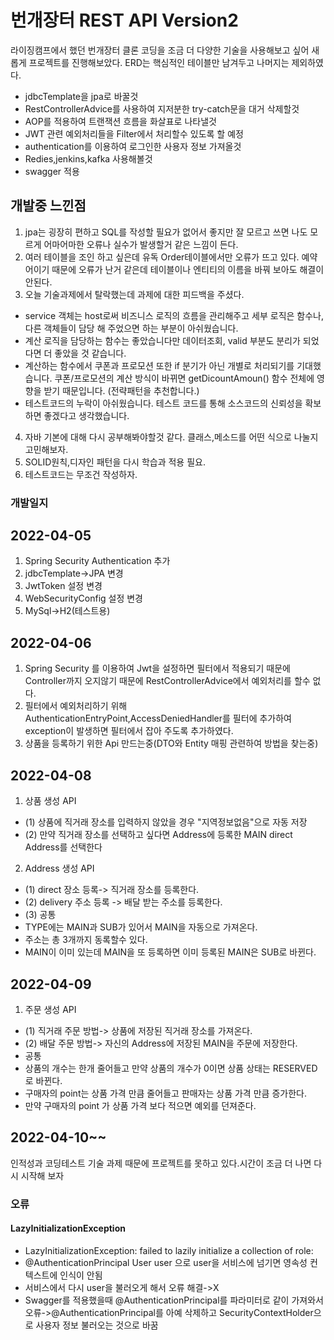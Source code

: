 # 번개장터 REST API Version2
라이징캠프에서 했던 번개장터 클론 코딩을 조금 더 다양한 기술을 사용해보고 싶어 새롭게 프로젝트를 진행해보았다.
ERD는 핵심적인 테이블만 남겨두고 나머지는 제외하였다.
- jdbcTemplate을 jpa로 바꿀것
- RestControllerAdvice를 사용하여 지저분한 try-catch문을 대거 삭제할것
- AOP를 적용하여 트랜잭션 흐름을 화살표로 나타낼것
- JWT 관련 예외처리들을 Filter에서 처리할수 있도록 할 예정
- authentication를 이용하여 로그인한 사용자 정보 가져올것
- Redies,jenkins,kafka 사용해볼것
- swagger 적용

## 개발중 느낀점
1. jpa는 굉장히 편하고 SQL를 작성할 필요가 없어서 좋지만 잘 모르고 쓰면 나도 모르게 어마어마한 오류나 실수가 발생할거 같은 느낌이 든다.
2. 여러 테이블을 조인 하고 싶은데 유독 Order테이블에서만 오류가 뜨고 있다. 예약어이기 때문에 오류가 난거 같은데 테이블이나 엔티티의 이름을 바꿔 보아도 해결이 안된다.
3. 오늘 기술과제에서 탈락했는데 과제에 대한 피드백을 주셨다.
- service 객체는 host로써 비즈니스 로직의 흐름을 관리해주고 세부 로직은 함수나, 다른 객체들이 담당 해 주었으면 하는 부분이 아쉬웠습니다.
- 계산 로직을 담당하는 함수는 좋았습니다만 데이터조회, valid 부분도 분리가 되었다면 더 좋았을 것 같습니다.
- 계산하는 함수에서 쿠폰과 프로모션 또한 if 분기가 아닌 개별로 처리되기를 기대했습니다. 쿠폰/프로모션의 계산 방식이 바뀌면 getDicountAmoun() 함수 전체에 영향을 받기 때문입니다. (전략패턴을 추천합니다.)
- 테스트코드의 누락이 아쉬웠습니다. 테스트 코드를 통해 소스코드의 신뢰성을 확보하면 좋겠다고 생각했습니다. 
4. 자바 기본에 대해 다시 공부해봐야할것 같다. 클래스,메소드를 어떤 식으로 나눌지 고민해보자.
5. SOLID원칙,디자인 패턴을 다시 학습과 적용 필요.
6. 테스트코드는 무조건 작성하자.
### 개발일지
## 2022-04-05 
1. Spring Security Authentication 추가
2. jdbcTemplate->JPA 변경
3. JwtToken 설정 변경
4. WebSecurityConfig 설정 변경
5. MySql->H2(테스트용)
## 2022-04-06
1. Spring Security 를 이용하여 Jwt을 설정하면 필터에서 적용되기 때문에 Controller까지 오지않기 때문에
   RestControllerAdvice에서 예외처리를 할수 없다.
2. 필터에서 예외처리하기 위해 AuthenticationEntryPoint,AccessDeniedHandler를 
필터에 추가하여 exception이 발생하면 필터에서 잡아
주도록 추가하였다.
3. 상품을 등록하기 위한 Api 만드는중(DTO와 Entity 매핑 관련하여 방법을 찾는중)
## 2022-04-08
1. 상품 생성 API 
- (1) 상품에 직거래 장소를 입력하지 않았을 경우 "지역정보없음"으로 자동 저장 
- (2) 만약 직거래 장소를 선택하고 싶다면 Address에 등록한 MAIN direct Address를 선택한다
2. Address 생성 API 
- (1) direct 장소 등록-> 직거래 장소를 등록한다.
- (2) delivery 주소 등록 -> 배달 받는 주소를 등록한다.
- (3) 공통 
- TYPE에는 MAIN과 SUB가 있어서 MAIN을 자동으로 가져온다. 
- 주소는 총 3개까지 동록할수 있다.
- MAIN이 이미 있는데 MAIN을 또 등록하면 이미 등록된 MAIN은 SUB로 바뀐다.
## 2022-04-09
1. 주문 생성 API
- (1) 직거래 주문 방법-> 상품에 저장된 직거래 장소를 가져온다.
- (2) 배달 주문 방법-> 자신의 Address에 저장된 MAIN을 주문에 저장한다.
- 공통
- 상품의 개수는 한개 줄어들고 만약 상품의 개수가 0이면 상품 상태는 RESERVED로 바뀐다.
- 구매자의 point는 상품 가격 만큼 줄어들고 판매자는 상품 가격 만큼 증가한다.
- 만약 구매자의 point 가 상품 가격 보다 적으면 예외를 던져준다.
## 2022-04-10~~
인적성과 코딩테스트 기술 과제 때문에 프로젝트를 못하고 있다.시간이 조금 더 나면 다시 시작해 보자 
### 오류
#### LazyInitializationException
- LazyInitializationException: failed to lazily initialize a collection of role:
- @AuthenticationPrincipal User user 으로 user을 서비스에 넘기면 영속성 컨텍스트에 인식이 안됨
- 서비스에서 다시 user을 불러오게 해서 오류 해결->X
- Swagger를 적용했을때 @AuthenticationPrincipal를 파라미터로 같이 가져와서 오류->@AuthenticationPrincipal를 아예 삭제하고 SecurityContextHolder으로 사용자 정보 불러오는 것으로 바꿈

